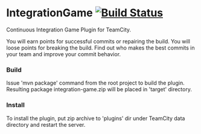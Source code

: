 IntegrationGame [![Build Status](https://travis-ci.org/patka/IntegrationGame.png)](https://travis-ci.org/patka/IntegrationGame)
===============

Continuous Integration Game Plugin for TeamCity.

You will earn points for successful commits or repairing the build. You will loose points for breaking the build.
Find out who makes the best commits in your team and improve your commit behavior.

### Build
Issue 'mvn package' command from the root project to build the plugin.
Resulting package integration-game.zip will be placed in 'target' directory.

### Install
To install the plugin, put zip archive to 'plugins' dir under TeamCity data directory and restart the server.
